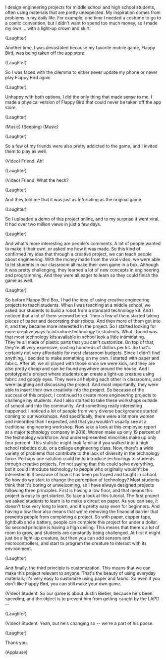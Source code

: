 
I design engineering projects
for middle school
and high school students,
often using materials
that are pretty unexpected.
My inspiration comes
from problems in my daily life.
For example,
one time I needed a costume
to go to a comic convention,
but I didn&#39;t want to spend too much money,
so I made my own ...
with a light-up crown and skirt.

(Laughter)

Another time,
I was devastated
because my favorite mobile game,
Flappy Bird,
was being taken off the app store.

(Laughter)

So I was faced with the dilemma
to either never update my phone
or never play Flappy Bird again.

(Laughter)

Unhappy with both options,
I did the only thing
that made sense to me.
I made a physical version of Flappy Bird
that could never be
taken off the app store.

(Laughter)

(Music)
(Beeping)
(Music)

(Laughter)

So a few of my friends
were also pretty addicted to the game,
and I invited them to play as well.

(Video) Friend: Ah!

(Laughter)


(Video) Friend: What the heck?

(Laughter)

And they told me that it was
just as infuriating as the original game.

(Laughter)

So I uploaded a demo
of this project online,
and to my surprise it went viral.
It had over two million views
in just a few days.

(Laughter)

And what&#39;s more interesting
are people&#39;s comments.
A lot of people
wanted to make it their own,
or asked me how it was made.
So this kind of confirmed my idea
that through a creative project,
we can teach people about engineering.
With the money made from the viral video,
we were able to let students
in our classroom
all make their own game in a box.
Although it was pretty challenging,
they learned a lot of new concepts
in engineering and programming.
And they were all eager to learn
so they could finish the game as well.

(Laughter)

So before Flappy Bird Box,
I had the idea of using creative
engineering projects to teach students.
When I was teaching at a middle school,
we asked our students to build a robot
from a standard technology kit.
And I noticed that
a lot of them seemed bored.
Then a few of them
started taking pieces of paper
and decorating their robots.
And then more of them got into it,
and they became
more interested in the project.
So I started looking
for more creative ways
to introduce technology to students.
What I found was that most technology kits
available in school
look a little intimidating.
They&#39;re all made of plastic parts
that you can&#39;t customize.
On top of that,
they&#39;re all very expensive,
costing hundreds of dollars per kit.
So that&#39;s certainly not very affordable
for most classroom budgets.
Since I didn&#39;t find anything,
I decided to make something on my own.
I started with paper and fabric.
After all, we all played
with those since we were kids,
and they are also pretty cheap
and can be found
anywhere around the house.
And I prototyped a project
where students
can create a light-up creature
using fabric and googly eyes.
They were all helping
each other in classrooms,
and were laughing
and discussing the project.
And most importantly,
they were able to insert
their own creativity into the project.
So because of the success of this project,
I continued to create
more engineering projects
to challenge my students.
And I also started to take
these workshops outside of school
and into the community.
And something really interesting happened.
I noticed a lot of people
from very diverse backgrounds
started coming to our workshops.
And specifically,
there were a lot more women
and minorities than I expected,
and that you wouldn&#39;t usually see
at a traditional engineering workshop.
Now take a look at this employee report
at a major technology company in 2016.
Women make up only 19 percent
of the technology workforce.
And underrepresented minorities
make up only four percent.
This statistic might look familiar
if you walked into
a high school robotics club,
or a college engineering class.
Now, there&#39;s a wide variety of problems
that contribute to the lack of diversity
in the technology force.
Perhaps one solution could be
to introduce technology to students
through creative projects.
I&#39;m not saying that this
could solve everything,
but it could introduce technology
to people who originally
wouldn&#39;t be interested in it
because of how it has been
portrayed and taught in school.
So how do we start to change
the perception of technology?
Most students think
that it&#39;s boring or unwelcoming,
so I have always designed projects
following three principles.
First is having a low floor,
and that means this project
is easy to get started.
So take a look at this tutorial.
The first project
we asked students to learn
is to make a circuit on paper.
As you can see, it doesn&#39;t
take very long to learn,
and it&#39;s pretty easy even for beginners.
And having a low floor also means
that we&#39;re removing the financial barrier
that prevents people
from completing a project.
So with paper, copper tape,
lightbulb and a battery,
people can complete this project
for under a dollar.
So second principle
is having a high ceiling.
This means that there&#39;s
a lot of room to grow,
and students are
constantly being challenged.
At first it might just be
a light-up creature,
but then you can add sensors
and microcontrollers,
and start to program the creature
to interact with its environment.

(Laughter)

And finally,
the third principle is customization.
This means that we can make
this project relevant to anyone.
That&#39;s the beauty
of using everyday materials;
it&#39;s very easy to customize
using paper and fabric.
So even if you don&#39;t like Flappy Bird,
you can still make your own game.

(Video) Student: So our game
is about Justin Bieber,
because he&#39;s been speeding,
and the object is to prevent him
from getting caught by the LAPD --

(Laughter)


(Video) Student:
Yeah, but he&#39;s changing so --
we&#39;re a part of his posse.

(Laughter)

Thank you.

(Applause)


